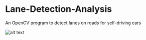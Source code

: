 # Lane-Detection-Analysis
An OpenCV program to detect lanes on roads for self-driving cars


![alt text](https://i.ibb.co/Hdmy6wZ/Screen-Shot-2020-08-05-at-12-23-21-AM.png)
